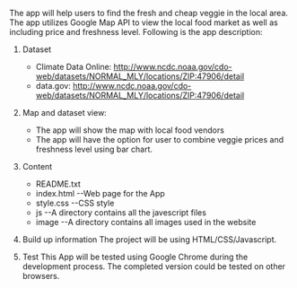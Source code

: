 The app will help users to find the fresh and cheap veggie in the local area. The app utilizes Google Map API to view the local food market as well as including price and freshness level.
Following is the app description:
1. Dataset
	- Climate Data Online: http://www.ncdc.noaa.gov/cdo-web/datasets/NORMAL_MLY/locations/ZIP:47906/detail
	- data.gov: http://www.ncdc.noaa.gov/cdo-web/datasets/NORMAL_MLY/locations/ZIP:47906/detail
2. Map and dataset view:
	- The app will show the map with local food vendors
	- The app will have the option for user to combine veggie prices and freshness level using bar chart.
3. Content
	- README.txt 
	- index.html --Web page for the App
	- style.css  --CSS style 
	- js --A directory contains all the javescript files
	- image --A directory contains all images used in the website
4. Build up information
The project will be using HTML/CSS/Javascript.

5. Test
This App will be tested using Google Chrome during the development process. The completed version could be tested on other browsers.
